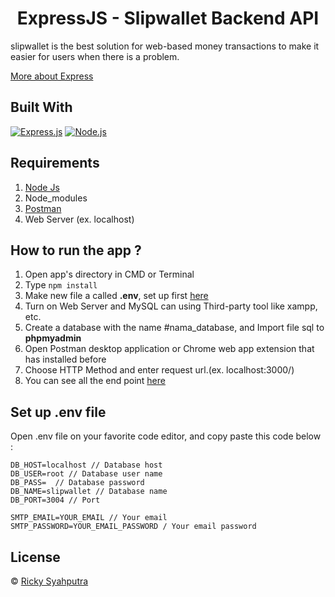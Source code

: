 <h1 align="center">ExpressJS - Slipwallet Backend API</h1>

slipwallet is the best solution for web-based money transactions to make it easier for users when there is a problem.

[More about Express](https://en.wikipedia.org/wiki/Express.js)

## Built With

[![Express.js](https://img.shields.io/badge/Express.js-4.x-orange.svg?style=rounded-square)](https://expressjs.com/en/starter/installing.html)
[![Node.js](https://img.shields.io/badge/Node.js-v.12.13-green.svg?style=rounded-square)](https://nodejs.org/)

## Requirements

1. <a href="https://nodejs.org/en/download/">Node Js</a>
2. Node_modules
3. <a href="https://www.getpostman.com/">Postman</a>
4. Web Server (ex. localhost)

## How to run the app ?

1. Open app's directory in CMD or Terminal
2. Type `npm install`
3. Make new file a called **.env**, set up first [here](#set-up-env-file)
4. Turn on Web Server and MySQL can using Third-party tool like xampp, etc.
5. Create a database with the name #nama_database, and Import file sql to **phpmyadmin**
6. Open Postman desktop application or Chrome web app extension that has installed before
7. Choose HTTP Method and enter request url.(ex. localhost:3000/)
8. You can see all the end point [here](https://google.com)

## Set up .env file

Open .env file on your favorite code editor, and copy paste this code below :

```
DB_HOST=localhost // Database host
DB_USER=root // Database user name
DB_PASS=  // Database password
DB_NAME=slipwallet // Database name
DB_PORT=3004 // Port

SMTP_EMAIL=YOUR_EMAIL // Your email
SMTP_PASSWORD=YOUR_EMAIL_PASSWORD / Your email password
```

## License

© [Ricky Syahputra](https://github.com/rickyganteng)
